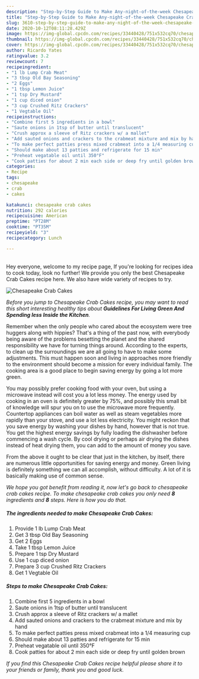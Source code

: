 ```yaml
---
description: "Step-by-Step Guide to Make Any-night-of-the-week Chesapeake Crab Cakes"
title: "Step-by-Step Guide to Make Any-night-of-the-week Chesapeake Crab Cakes"
slug: 3610-step-by-step-guide-to-make-any-night-of-the-week-chesapeake-crab-cakes
date: 2020-10-12T08:11:28.429Z
image: https://img-global.cpcdn.com/recipes/33440428/751x532cq70/chesapeake-crab-cakes-recipe-main-photo.jpg
thumbnail: https://img-global.cpcdn.com/recipes/33440428/751x532cq70/chesapeake-crab-cakes-recipe-main-photo.jpg
cover: https://img-global.cpcdn.com/recipes/33440428/751x532cq70/chesapeake-crab-cakes-recipe-main-photo.jpg
author: Ricardo Yates
ratingvalue: 3.2
reviewcount: 7
recipeingredient:
- "1 lb Lump Crab Meat"
- "3 tbsp Old Bay Seasoning"
- "2 Eggs"
- "1 tbsp Lemon Juice"
- "1 tsp Dry Mustard"
- "1 cup diced onion"
- "3 cup Crushed Ritz Crackers"
- "1 Vegtable Oil"
recipeinstructions:
- "Combine first 5 ingredients in a bowl"
- "Saute onions in 1tsp of butter until translucent"
- "Crush approx a sleeve of Ritz crackers w/ a mallet"
- "Add sauted onions and crackers to the crabmeat mixture and mix by hand"
- "To make perfect patties press mixed crabmeat into a 1/4 measuring cup"
- "Should make about 13 patties and refrigerate for 15 min"
- "Preheat vegatable oil until 350°F"
- "Cook patties for about 2 min each side or deep fry until golden brown"
categories:
- Recipe
tags:
- chesapeake
- crab
- cakes

katakunci: chesapeake crab cakes 
nutrition: 292 calories
recipecuisine: American
preptime: "PT28M"
cooktime: "PT35M"
recipeyield: "3"
recipecategory: Lunch

---
```

<br>
Hey everyone, welcome to my recipe page, If you're looking for recipes idea to cook today, look no further! We provide you only the best Chesapeake Crab Cakes recipe here. We also have wide variety of recipes to try.
<br>


![Chesapeake Crab Cakes](https://img-global.cpcdn.com/recipes/33440428/751x532cq70/chesapeake-crab-cakes-recipe-main-photo.jpg)

<i>Before you jump to Chesapeake Crab Cakes recipe, you may want to read this short interesting healthy tips about 
<strong>Guidelines For Living Green And Spending less Inside the Kitchen</strong>.</i>
</br>

Remember when the only people who cared about the ecosystem were tree huggers along with hippies? That's a thing of the past now, with everybody being aware of the problems besetting the planet and the shared responsibility we have for turning things around. According to the experts, to clean up the surroundings we are all going to have to make some adjustments. This must happen soon and living in approaches more friendly to the environment should become a mission for every individual family. The cooking area is a good place to begin saving energy by going a lot more green.

You may possibly prefer cooking food with your oven, but using a microwave instead will cost you a lot less money. The energy used by cooking in an oven is definitely greater by 75%, and possibly this small bit of knowledge will spur you on to use the microwave more frequently. Countertop appliances can boil water as well as steam vegetables more rapidly than your stove, and use a lot less electricity. You might reckon that you save energy by washing your dishes by hand, however that is not true. You get the highest energy savings by fully loading the dishwasher before commencing a wash cycle. By cool drying or perhaps air drying the dishes instead of heat drying them, you can add to the amount of money you save.

From the above it ought to be clear that just in the kitchen, by itself, there are numerous little opportunities for saving energy and money. Green living is definitely something we can all accomplish, without difficulty. A lot of it is basically making use of common sense.


<i>We hope you got benefit from reading it, now let's go back to chesapeake crab cakes recipe. To make chesapeake crab cakes you only need <strong>8</strong> ingredients and <strong>8</strong> steps. Here is how you do that.
</i>

##### The ingredients needed to make Chesapeake Crab Cakes:

1. Provide 1 lb Lump Crab Meat
1. Get 3 tbsp Old Bay Seasoning
1. Get 2 Eggs
1. Take 1 tbsp Lemon Juice
1. Prepare 1 tsp Dry Mustard
1. Use 1 cup diced onion
1. Prepare 3 cup Crushed Ritz Crackers
1. Get 1 Vegtable Oil


##### Steps to make Chesapeake Crab Cakes:

1. Combine first 5 ingredients in a bowl
1. Saute onions in 1tsp of butter until translucent
1. Crush approx a sleeve of Ritz crackers w/ a mallet
1. Add sauted onions and crackers to the crabmeat mixture and mix by hand
1. To make perfect patties press mixed crabmeat into a 1/4 measuring cup
1. Should make about 13 patties and refrigerate for 15 min
1. Preheat vegatable oil until 350°F
1. Cook patties for about 2 min each side or deep fry until golden brown


<i>If you find this Chesapeake Crab Cakes recipe helpful please share it to your friends or family, thank you and good luck.</i>
